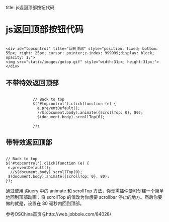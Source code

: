 title: js返回顶部按钮代码 

#  js返回顶部按钮代码 
```

<div id="topcontrol" title="回到顶部" style="position: fixed; bottom: 55px; right: 25px; cursor: pointer;z-index: 999999;display: block; opacity: 1;">
<img src="static/images/gotop.gif" style="width:31px; height:31px;">
</div>

```
##  不带特效返回顶部 
```

			// Back to top
			$('#topcontrol').click(function (e) {
			  e.preventDefault();
			  //$(document.body).animate({scrollTop: 0}, 80);
			  $(document.body).scrollTop(0);
			  
			});

```
##  带特效返回顶部 
```

// Back to top
$('#topcontrol').click(function (e) {
 e.preventDefault();
  //$(document.body).scrollTop(0);
 $(document.body).animate({scrollTop: 0}, 80);
});

```
通过使用 jQuery 中的 animate 和 scrollTop 方法，你无需插件便可创建一个简单地回到顶部动画：将 scrollTop 的值改为你想要 scrollbar 停止的地方。然后你要做的就是，设置在 80 毫秒内回到顶部。

参考OSChina首页与http://web.jobbole.com/84028/